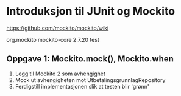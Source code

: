 # Introduksjon til JUnit og Mockito

https://github.com/mockito/mockito/wiki

 <dependency>
    <groupId>org.mockito</groupId>
    <artifactId>mockito-core</artifactId>
    <version>2.7.20</version>
    <scope>test</scope>
 </dependency>

## Oppgave 1: Mockito.mock(), Mockito.when

1. Legg til Mockito 2 som avhengighet
2. Mock ut avhengigheten mot UtbetalingsgrunnlagRepository
3. Ferdigstill implementasjonen slik at testen blir 'grønn'


